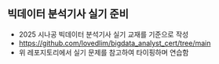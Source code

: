 ## 빅데이터 분석기사 실기 준비
- 2025 시나공 빅데이터 분석기사 실기 교재를 기준으로 작성
- https://github.com/lovedlim/bigdata_analyst_cert/tree/main 
- 위 레포지토리에서 실기 문제를 참고하여 타이핑하며 연습함
